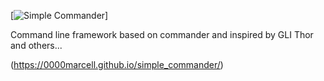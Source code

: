 [<img src="https://github.com/0000marcell/simple_commander/logo.png" alt="Simple Commander" />]

Command line framework based on commander and inspired by GLI Thor and others...

(https://0000marcell.github.io/simple_commander/)
